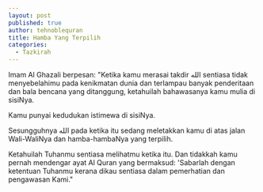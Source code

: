 ```yaml
---
layout: post
published: true
author: tehnoblequran
title: Hamba Yang Terpilih
categories:
  - Tazkirah
---
```

Imam Al Ghazali berpesan: "Ketika kamu merasai takdir الله sentiasa tidak menyebelahimu pada kenikmatan dunia dan terlampau banyak penderitaan dan bala bencana yang ditanggung, ketahuilah bahawasanya kamu mulia di sisiNya.

Kamu punyai kedudukan istimewa di sisiNya.

Sesungguhnya الله pada ketika itu sedang meletakkan kamu di atas jalan Wali-WaliNya dan hamba-hambaNya yang terpilih.

Ketahuilah Tuhanmu sentiasa melihatmu ketika itu. Dan tidakkah kamu pernah mendengar ayat Al Quran yang bermaksud: 'Sabarlah dengan ketentuan Tuhanmu kerana dikau sentiasa dalam pemerhatian dan pengawasan Kami."
